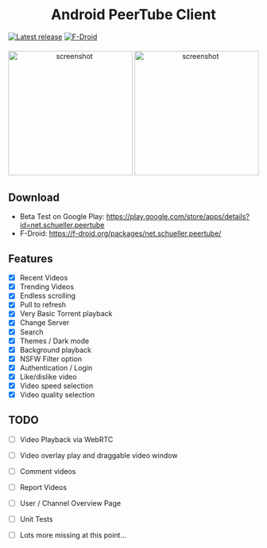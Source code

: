 <h1 align="center">
  Android PeerTube Client 
</h1>

[![Latest release](https://img.shields.io/github/release/sschueller/peertube-android.svg)](https://github.com/sschueller/peertube-android/releases/latest)
[![F-Droid](https://img.shields.io/f-droid/v/net.schueller.peertube.svg)](https://f-droid.org/de/packages/net.schueller.peertube/)

<h4 align="center">
</h4>

<p align="center">
    <img width="250" src="https://raw.githubusercontent.com/sschueller/peertube-android/develop/Screenshot_1546780555.png" alt="screenshot" />
    <img width="250" src="https://raw.githubusercontent.com/sschueller/peertube-android/develop/Screenshot_1546780637.png" alt="screenshot" />
</p>

## Download
* Beta Test on Google Play: https://play.google.com/store/apps/details?id=net.schueller.peertube
* F-Droid: https://f-droid.org/packages/net.schueller.peertube/

## Features

- [X] Recent Videos
- [X] Trending Videos
- [X] Endless scrolling
- [X] Pull to refresh
- [X] Very Basic Torrent playback
- [X] Change Server
- [X] Search
- [X] Themes / Dark mode
- [X] Background playback
- [X] NSFW Filter option
- [X] Authentication / Login
- [X] Like/dislike video
- [X] Video speed selection
- [X] Video quality selection

## TODO

- [ ] Video Playback via WebRTC
- [ ] Video overlay play and draggable video window
- [ ] Comment videos
- [ ] Report Videos
- [ ] User / Channel Overview Page
- [ ] Unit Tests
- [ ] Lots more missing at this point...


